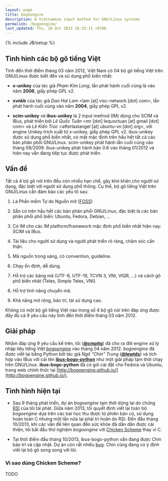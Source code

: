 ```yaml
---
layout: page
title: bogoengine
description: A Vietnamese input method for GNU/Linux systems
permalink: /bogoengine/
last_updated: Thu, 10 Oct 2013 16:35:11 +0700
---
```

{% include JB/setup %}

## Tình hình các bộ gõ tiếng Việt

Tính đến thời điểm tháng 03 năm 2012, Việt Nam có 04 bộ gõ tiếng Việt
trên GNU/Linux được biết đến và sử dụng phổ biến nhất:

* **x-unikey** của tác giả *Phạm Kim Long*, lần phát hành cuối cùng là
  vào năm **2006**, giấy phép GPL v2.

* **xvnkb** của tác giả *Dao Hai Lam* <lam [at] visc-network [dot]
  com>, lần phát hành cuối cùng vào năm **2004**, giấy phép GPL v2.

* **scim-unikey** và **ibus-unikey** là 2 input method (IM) dùng cho
  SCIM và IBus, phát triển bởi *Lê Quốc Tuấn* <mr [dot] lequoctuan
  [at] gmail [dot] com> và *Lê Kiến Trúc* <afterlastangel [at]
  ubuntu-vn [dot] org>, với engine Unikey trích xuất từ x-unikey, giấy
  phép GPL v2. ibus-unikey được sử dụng phổ biến nhất, có mặt mặc định
  trên hầu hết tất cả các bản phân phối GNU/Linux. scim-unikey phát
  hành lần cuối cùng vào tháng 08/2009. ibus-unikey phát hành bản 0.6
  vào tháng 01/2012 và hiện nay vẫn đang tiếp tục được phát triển.

## Vấn đề

Tất cả 4 bộ gõ nói trên đều còn nhiều hạn chế, gây khó khăn cho người
sử dụng, đặc biệt với người sử dụng phổ thông. Cụ thể, bộ gõ tiếng
Việt trên GNU/Linux cần đảm bảo các yếu tố sau:

1. Là Phần mềm Tự do Nguồn mở
   ([FOSS](http://en.wikipedia.org/wiki/Free_and_open_source_software))

2. Sẵn có trên hầu hết các bản phân phối GNU/Linux, đặc biệt là các
   bản phân phối phổ biến: Ubuntu, Fedora, Debian, ...

3. Có IM cho các IM platform/framework mặc định phổ biến nhất hiện
   nay: SCIM và IBus.

4. Tài liệu cho người sử dụng và người phát triển rõ ràng, chăm sóc cẩn thận.

5. Mã nguồn trong sáng, có convention, guideline.

6. Chạy ổn định, dễ dùng.

7. Hỗ trợ các bảng mã (UTF-8, UTF-16, TCVN 3, VNI, VIQR, ...) và cách
   gõ phổ biến nhât (Telex, Simple Telex, VNI).

8. Hỗ trợ tính năng chuyển mã.

9. Khả năng mở rộng, bảo trì, tái sử dụng cao.

Không có một bộ gõ tiếng Việt nào trong số 4 bộ gõ nói trên đáp ứng
được đầy đủ cả 9 yêu cầu này tính đến thời điểm tháng 03 năm 2012.

## Giải pháp

Nhằm đáp ứng 9 yêu cầu kể trên, tôi
([**@cmpitg**](https://github.com/cmpitg/)) đã cho ra đời engine xử lý
nhập liệu tiếng Việt
[*bogoengine*](https://github.com/cmpitg/bogoengine) vào tháng 04
năm 2012.  *bogoengine* đã được viết lại bằng Python bởi tác giả *Ngô
"Chin" Trung* ([**@lewtds**](https://github.com/lewtds/)) và tích hợp
vào IBus với cái tên
[**ibus-bogo-python**](https://github.com/BoGoEngine/ibus-bogo-python)
như một giải pháp tạm thời chạy trên GNU/Linux.  **ibus-bogo-python**
đã có gói cài đặt cho Fedora và Ubuntu, trang web chính thức tại
[http://bogoengine.github.io/](http://bogoengine.github.io/).

## Tình hình hiện tại

* Sau 9 tháng phát triển, dự án *bogoengine* tạm thời dừng lại do chứng
  [RSI](/rsi/) của tôi tái phát.  Giữa năm 2013, tôi quyết định viết
  lại toàn bộ *bogoengine* dựa trên các bài học thu được từ phiên bản
  cũ, sử dụng hoàn toàn C nhưng một lần nữa lại phải trì hoãn do RSI.
  Đến đầu tháng 10/2013, khi các vấn đề liên quan đến sức khỏe đã dần
  dần được cải thiện, tôi bắt đầu thử nghiệm *bogoengine* với
  [Chicken Scheme](http://call-cc.org) thay vì C.

* Tại thời điểm đầu tháng 10/2013, ibus-bogo-python vẫn đang được Chin
  bảo trì và cập nhật.  Dự án còn rất nhiều
  [bug](https://github.com/BoGoEngine/ibus-bogo-python/issues).  Chin
  cũng đang có ý định viết lại bộ gõ song song với tôi.

### Vì sao dùng Chicken Scheme?

TODO
